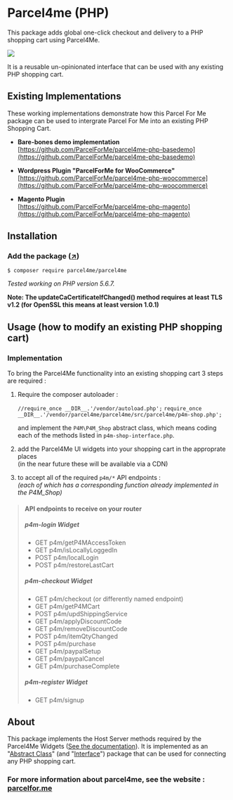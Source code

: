 # Parcel4me (PHP)


This package adds global one-click checkout and delivery to a PHP shopping cart using Parcel4Me.

![](http://parcelfor.me/images/site/logo--horizontal.svg)

It is a reusable un-opinionated interface that can be used with any existing PHP shopping cart.    



## Existing Implementations

These working implementations demonstrate how this Parcel For Me package can be used to intergrate Parcel For Me into an existing PHP Shopping Cart.

* **Bare-bones demo implementation**  
  [https://github.com/ParcelForMe/parcel4me-php-basedemo](https://github.com/ParcelForMe/parcel4me-php-basedemo)    

* **Wordpress Plugin "ParcelForMe for WooCommerce"**    
  [https://github.com/ParcelForMe/parcel4me-php-woocommerce](https://github.com/ParcelForMe/parcel4me-php-woocommerce)

* **Magento Plugin**    
  [https://github.com/ParcelForMe/parcel4me-php-magento](https://github.com/ParcelForMe/parcel4me-php-magento)
  


## Installation

### Add the package ([&nearr;](https://packagist.org/packages/parcel4me/parcel4me))

    $ composer require parcel4me/parcel4me

*Tested working on PHP version 5.6.7.*

**Note: The updateCaCertificateIfChanged() method requires at least TLS v1.2 (for OpenSSL this means at least version 1.0.1)**


## Usage (how to modify an existing PHP shopping cart)

    
### Implementation

To bring the Parcel4Me functionality into an existing shopping cart 3 steps are required :

1. Require the composer autoloader :

	`//require_once __DIR__.'/vendor/autoload.php';`
	`require_once __DIR__.'/vendor/parcel4me/parcel4me/src/parcel4me/p4m-shop.php';`

    and implement the `P4M\P4M_Shop` abstract class, which means coding each of the methods listed in `p4m-shop-interface.php`.

2. add the Parcel4Me UI widgets into your shopping cart in the approprate places    
     (in the near future these will be available via a CDN)

3. to accept all of the required `p4m/*` API endpoints :   
   *(each of which has a corresponding function already implemented in the P4M_Shop)*

> #### API endpoints to receive on your router
> ##### p4m-login Widget
> 
> * GET  p4m/getP4MAccessToken
> * GET  p4m/isLocallyLoggedIn
> * POST p4m/localLogin
> * POST p4m/restoreLastCart
> 
> ##### p4m-checkout Widget
> 
> * GET  p4m/checkout (or differently named endpoint)
> * GET  p4m/getP4MCart
> * POST p4m/updShippingService
> * GET  p4m/applyDiscountCode
> * GET  p4m/removeDiscountCode
> * POST p4m/itemQtyChanged
> * POST p4m/purchase
> * GET  p4m/paypalSetup
> * GET  p4m/paypalCancel
> * GET  p4m/purchaseComplete
> 
> ##### p4m-register Widget
> 
> * GET  p4m/signup




## About 

This package implements the Host Server methods required by the Parcel4Me Widgets (<a href="http://developer.parcelfor.me/docs/documentation" target="_blank">See the documentation</a>).  It is implemented as an "[Abstract Class](http://php.net/manual/en/language.oop5.abstract.php)" (and "[Interface](http://php.net/manual/en/language.oop5.interfaces.php)") package that can be used for connecting any PHP shopping cart. 

### For more information about parcel4me, see the website : <a href="http://parcelfor.me/" target="_blank">parcelfor.me</a> 

